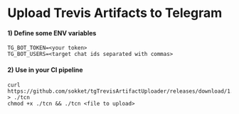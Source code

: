 # Upload Trevis Artifacts to Telegram

#### 1) Define some ENV variables
```
TG_BOT_TOKEN=<your token>
TG_BOT_USERS=<target chat ids separated with commas>
```

#### 2) Use in your CI pipeline
```
curl https://github.com/sokket/tgTrevisArtifactUploader/releases/download/1.0/tcn > ./tcn
chmod +x ./tcn && ./tcn <file to upload>
```
